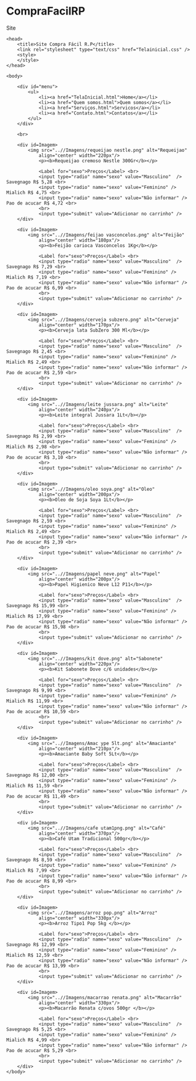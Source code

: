 # CompraFacilRP
Site

<htlm>

    <head>
        <title>Site Compra Fácil R.P</title>
        <link rel="stylesheet" type="text/css" href="Telainicial.css" />
        <style>
        </style>
    </head>

    <body>

        <div id="menu">
            <ul>
                <li><a href="TelaInicial.html">Home</a></li>
                <li><a href="Quem somos.html">Quem somos</a></li>
                <li><a href="Serviços.html">Servicos</a></li>
                <li><a href="Contato.html">Contatos</a></li>
            </ul>
        </div>

        <br>

        <div id=Imagem>
            <img src="..//Imagens/requeijao nestle.png" alt="Requeijao" 
                align="center" width="220px"/>
                <p><b>Requeijao cremoso Nestle 300Gr</b></p>

                <Label for="sexo">Preços</Label> <br>
                <input type="radio" name="sexo" value="Masculino"  /> Savegnago R$ 5,28 <br>
                <input type="radio" name="sexo" value="Feminino" /> Mialich R$ 4,75 <br>
                <input type="radio" name="sexo" value="Não informar" /> Pao de acucar R$ 4,72 <br> 
                <br>
                <input type="submit" value="Adicionar no carrinho" />
        </div>
        
        <div id=Imagem>
            <img src="..//Imagens/feijao vasconcelos.png" alt="Feijão" 
                align="center" width="180px"/>
                <p><b>Feijão carioca Vasconcelos 1Kg</b></p>

                <Label for="sexo">Preços</Label> <br>
                <input type="radio" name="sexo" value="Masculino"  /> Savegnago R$ 7,29 <br>
                <input type="radio" name="sexo" value="Feminino" /> Mialich R$ 7,19 <br>
                <input type="radio" name="sexo" value="Não informar" /> Pao de acucar R$ 6,99 <br> 
                <br>
                <input type="submit" value="Adicionar no carrinho" />
        </div>

        <div id=Imagem>
            <img src="..//Imagens/cerveja subzero.png" alt="Cerveja" 
                align="center" width="170px"/>
                <p><b>Cerveja lata SubZero 300 Ml</b></p>

                <Label for="sexo">Preços</Label> <br>
                <input type="radio" name="sexo" value="Masculino"  /> Savegnago R$ 2,45 <br>
                <input type="radio" name="sexo" value="Feminino" /> Mialich R$ 2,49 <br>
                <input type="radio" name="sexo" value="Não informar" /> Pao de acucar R$ 2,59 <br> 
                <br>
                <input type="submit" value="Adicionar no carrinho" />
        </div>

        <div id=Imagem>
            <img src="..//Imagens/leite jussara.png" alt="Leite" 
                align="center" width="240px"/>
                <p><b>Leite integral Jussara 1Lt</b></p>

                <Label for="sexo">Preços</Label> <br>
                <input type="radio" name="sexo" value="Masculino"  /> Savegnago R$ 2,99 <br>
                <input type="radio" name="sexo" value="Feminino" /> Mialich R$ 2,98 <br>
                <input type="radio" name="sexo" value="Não informar" /> Pao de acucar R$ 3,10 <br> 
                <br>
                <input type="submit" value="Adicionar no carrinho" />
        </div>

        <div id=Imagem>
            <img src="..//Imagens/oleo soya.png" alt="Oleo" 
                align="center" width="200px"/>
                <p><b>Oleo de Soja Soya 1Lt</b></p>

                <Label for="sexo">Preços</Label> <br>
                <input type="radio" name="sexo" value="Masculino"  /> Savegnago R$ 2,59 <br>
                <input type="radio" name="sexo" value="Feminino" /> Mialich R$ 2,49 <br>
                <input type="radio" name="sexo" value="Não informar" /> Pao de acucar R$ 2,39 <br> 
                <br>
                <input type="submit" value="Adicionar no carrinho" />
        </div>

        <div id=Imagem>
            <img src="..//Imagens/papel neve.png" alt="Papel" 
                align="center" width="200px"/>
                <p><b>Papel Higienico Neve L12 P11</b></p>

                <Label for="sexo">Preços</Label> <br>
                <input type="radio" name="sexo" value="Masculino"  /> Savegnago R$ 15,99 <br>
                <input type="radio" name="sexo" value="Feminino" /> Mialich R$ 17,99 <br>
                <input type="radio" name="sexo" value="Não informar" /> Pao de acucar R$ 15,98 <br> 
                <br>
                <input type="submit" value="Adicionar no carrinho" />
        </div>

        <div id=Imagem>
            <img src="..//Imagens/kit dove.png" alt="Sabonete" 
                align="center" width="220px"/>
                <p><b>Kit Sabonete Dove c/6 unidades</b></p>

                <Label for="sexo">Preços</Label> <br>
                <input type="radio" name="sexo" value="Masculino"  /> Savegnago R$ 9,99 <br>
                <input type="radio" name="sexo" value="Feminino" /> Mialich R$ 11,99 <br>
                <input type="radio" name="sexo" value="Não informar" /> Pao de acucar R$ 10,59 <br> 
                <br>
                <input type="submit" value="Adicionar no carrinho" />
        </div>

        <div id=Imagem>
            <img src="..//Imagens/Amac ype 5lt.png" alt="Amaciante" 
                align="center" width="210px"/>
                <p><b>Amaciante Baby Soft 5Lt</b></p>

                <Label for="sexo">Preços</Label> <br>
                <input type="radio" name="sexo" value="Masculino"  /> Savegnago R$ 12,00 <br>
                <input type="radio" name="sexo" value="Feminino" /> Mialich R$ 11,59 <br>
                <input type="radio" name="sexo" value="Não informar" /> Pao de acucar R$ 11,49 <br> 
                <br>
                <input type="submit" value="Adicionar no carrinho" />
        </div>

        <div id=Imagem>
            <img src="..//Imagens/cafe utam1png.png" alt="Café" 
                align="center" width="370px"/>
                <p><b>Café Utam Tradicional 500gr</b></p>

                <Label for="sexo">Preços</Label> <br>
                <input type="radio" name="sexo" value="Masculino"  /> Savegnago R$ 8,59 <br>
                <input type="radio" name="sexo" value="Feminino" /> Mialich R$ 7,99 <br>
                <input type="radio" name="sexo" value="Não informar" /> Pao de acucar R$ 8,99 <br> 
                <br>
                <input type="submit" value="Adicionar no carrinho" />
        </div>

        <div id=Imagem>
            <img src="..//Imagens/arroz pop.png" alt="Arroz" 
                align="center" width="330px"/>
                <p><b>Arroz Tipo1 Pop 5kg </b></p>

                <Label for="sexo">Preços</Label> <br>
                <input type="radio" name="sexo" value="Masculino"  /> Savegnago R$ 12,99 <br>
                <input type="radio" name="sexo" value="Feminino" /> Mialich R$ 12,59 <br>
                <input type="radio" name="sexo" value="Não informar" /> Pao de acucar R$ 13,99 <br> 
                <br>
                <input type="submit" value="Adicionar no carrinho" />
        </div>

        <div id=Imagem>
            <img src="..//Imagens/macarrao renata.png" alt="Macarrão" 
                align="center" width="330px"/>
                <p><b>Macarrão Renata c/ovos 500gr </b></p>

                <Label for="sexo">Preços</Label> <br>
                <input type="radio" name="sexo" value="Masculino"  /> Savegnago R$ 5,25 <br>
                <input type="radio" name="sexo" value="Feminino" /> Mialich R$ 4,99 <br>
                <input type="radio" name="sexo" value="Não informar" /> Pao de acucar R$ 5,29 <br> 
                <br>
                <input type="submit" value="Adicionar no carrinho" />
        </div>
    </body>
</htlm>
